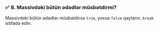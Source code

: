

### ✅ **8. Massivdəki bütün ədədlər müsbətdirmi?**

Massivdəki bütün ədədlər müsbətdirsə `true`, yoxsa `false` qaytarın. `break` istifadə edin.

